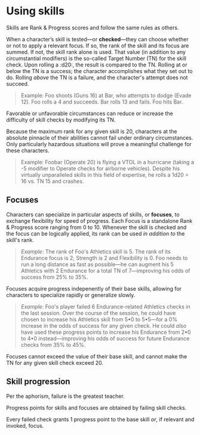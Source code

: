 # Using skills

Skills are Rank & Progress scores and follow the same rules as others.

When a character’s skill is tested—or **checked**—they can choose whether or not to apply a relevant focus. If so, the rank of the skill and its focus are summed. If not, the skill rank alone is used. That value (in addition to any circumstantial modifiers) is the so-called Target Number (TN) for the skill check. Upon rolling a :d20:, the result is compared to the TN. Rolling at or below the TN is a success; the character accomplishes what they set out to do. Rolling _above_ the TN is a failure, and the character's attempt does not succeed.

> Example: Foo shoots (Guns 16) at Bar, who attempts to dodge (Evade 12). Foo rolls a 4 and succeeds. Bar rolls 13 and fails. Foo hits Bar.

Favorable or unfavorable circumstances can reduce or increase the difficulty of skill checks by modifying its TN.

Because the maximum rank for any given skill is 20, characters at the absolute pinnacle of their abilities cannot fail under ordinary circumstances. Only particularly hazardous situations will prove a meaningful challenge for these characters.

> Example: Foobar (Operate 20) is flying a VTOL in a hurricane (taking a -5 modifier to Operate checks for airborne vehicles). Despite his virtually unparalleled skills in this field of expertise, he rolls a 1d20 = 16 vs. TN 15 and crashes.

## Focuses

Characters can specialize in particular aspects of skills, or **focuses**, to exchange flexibility for speed of progress. Each Focus is a standalone Rank & Progress score ranging from 0 to 10. Whenever the skill is checked and the focus can be logically applied, its rank can be used _in addition to_ the skill's rank.

> _Example_: The rank of Foo's Athletics skill is 5. The rank of its Endurance focus is 2; Strength is 2 and Flexibility is 0. Foo needs to run a long distance as fast as possible—he can augment his 5 Athletics with 2 Endurance for a total TN of 7—improving his odds of success from 25% to 35%.

Focuses acquire progress indepenently of their base skills, allowing for characters to specialize rapidly or generalize slowly.

> _Example_: Foo's player failed 6 Endurance-related Athletics checks in the last session. Over the course of the session, he could have chosen to increase his Athletics skill from 5•0 to 5•5—for a 0% increase in the odds of success for any given check. He could _also_ have used these progress points to increase his Endurance from 2•0 to 4•0 instead—improving his odds of success for future Endurance checks from 35% to 45%.

Focuses cannot exceed the value of their base skill, and cannot make the TN for any given skill check exceed 20.

## Skill progression

Per the aphorism, failure is the greatest teacher.

Progress points for skills and focuses are obtained by failing skill checks.

Every failed check grants 1 progress point to the base skill _or_, if relevant and invoked, focus.
